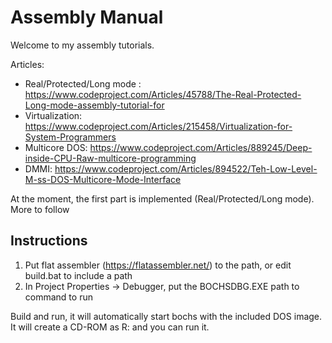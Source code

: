 # Assembly Manual
Welcome to my assembly tutorials.

Articles:
* Real/Protected/Long mode : https://www.codeproject.com/Articles/45788/The-Real-Protected-Long-mode-assembly-tutorial-for
* Virtualization: https://www.codeproject.com/Articles/215458/Virtualization-for-System-Programmers
* Multicore DOS: https://www.codeproject.com/Articles/889245/Deep-inside-CPU-Raw-multicore-programming
* DMMI: https://www.codeproject.com/Articles/894522/Teh-Low-Level-M-ss-DOS-Multicore-Mode-Interface

At the moment, the first part is implemented (Real/Protected/Long mode). More to follow

## Instructions
1. Put flat assembler (https://flatassembler.net/) to the path, or edit build.bat to include a path
2. In Project Properties -> Debugger, put the BOCHSDBG.EXE path to command to run

Build and run, it will automatically start bochs with the included DOS image. It will create a CD-ROM as R: and you can run it.


